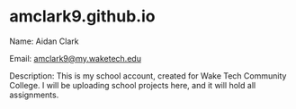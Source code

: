 # amclark9.github.io

Name: Aidan Clark

Email: amclark9@my.waketech.edu

Description: This is my school account, created for Wake Tech Community College. I will be uploading school projects here, and it will hold all assignments.
